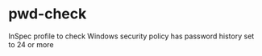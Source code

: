 # pwd-check

InSpec profile to check Windows security policy has password history set to 24 or more
